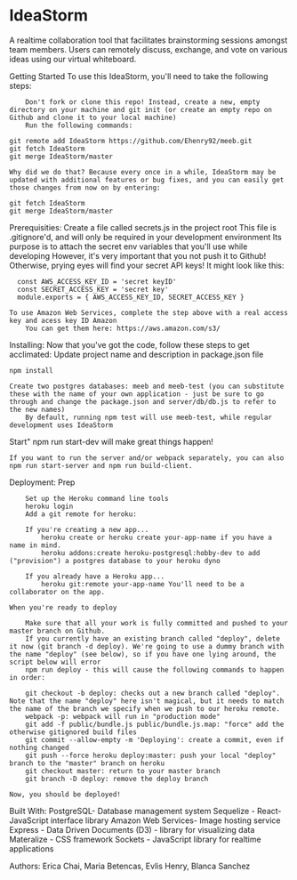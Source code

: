 # IdeaStorm

A realtime collaboration tool that facilitates brainstorming sessions amongst team members.
Users can remotely discuss, exchange, and vote on various ideas using our virtual whiteboard.


Getting Started
    To use this IdeaStorm, you'll need to take the following steps:

        Don't fork or clone this repo! Instead, create a new, empty directory on your machine and git init (or create an empty repo on Github and clone it to your local machine)
        Run the following commands:

    git remote add IdeaStorm https://github.com/Ehenry92/meeb.git
    git fetch IdeaStorm
    git merge IdeaStorm/master

    Why did we do that? Because every once in a while, IdeaStorm may be updated with additional features or bug fixes, and you can easily get those changes from now on by entering:

    git fetch IdeaStorm
    git merge IdeaStorm/master


Prerequisities:
    Create a file called secrets.js in the project root
        This file is .gitignore'd, and will only be required in your development environment
        Its purpose is to attach the secret env variables that you'll use while developing
        However, it's very important that you not push it to Github! Otherwise, prying eyes will find your secret API keys!
        It might look like this:

      const AWS_ACCESS_KEY_ID = 'secret keyID'
      const SECRET_ACCESS_KEY = 'secret key'
      module.exports = { AWS_ACCESS_KEY_ID, SECRET_ACCESS_KEY }

    To use Amazon Web Services, complete the step above with a real access key and acess key ID Amazon
        You can get them here: https://aws.amazon.com/s3/


Installing:
    Now that you've got the code, follow these steps to get acclimated:
    Update project name and description in package.json file

    npm install

    Create two postgres databases: meeb and meeb-test (you can substitute these with the name of your own application - just be sure to go through and change the package.json and server/db/db.js to refer to the new names)
        By default, running npm test will use meeb-test, while regular development uses IdeaStorm


Start"
    npm run start-dev will make great things happen!

    If you want to run the server and/or webpack separately, you can also npm run start-server and npm run build-client.


Deployment:
    Prep

        Set up the Heroku command line tools
        heroku login
        Add a git remote for heroku:

        If you're creating a new app...
            heroku create or heroku create your-app-name if you have a name in mind.
            heroku addons:create heroku-postgresql:hobby-dev to add ("provision") a postgres database to your heroku dyno

        If you already have a Heroku app...
            heroku git:remote your-app-name You'll need to be a collaborator on the app.

    When you're ready to deploy

        Make sure that all your work is fully committed and pushed to your master branch on Github.
        If you currently have an existing branch called "deploy", delete it now (git branch -d deploy). We're going to use a dummy branch with the name "deploy" (see below), so if you have one lying around, the script below will error
        npm run deploy - this will cause the following commands to happen in order:

        git checkout -b deploy: checks out a new branch called "deploy". Note that the name "deploy" here isn't magical, but it needs to match the name of the branch we specify when we push to our heroku remote.
        webpack -p: webpack will run in "production mode"
        git add -f public/bundle.js public/bundle.js.map: "force" add the otherwise gitignored build files
        git commit --allow-empty -m 'Deploying': create a commit, even if nothing changed
        git push --force heroku deploy:master: push your local "deploy" branch to the "master" branch on heroku
        git checkout master: return to your master branch
        git branch -D deploy: remove the deploy branch

    Now, you should be deployed!

Built With:
    PostgreSQL- Database management system
    Sequelize -
    React- JavaScript interface library
    Amazon Web Services- Image hosting service
    Express -
    Data Driven Documents (D3) - library for visualizing data
    Materalize - CSS framework
    Sockets - JavaScript library for realtime applications


Authors:
    Erica Chai, Maria Betencas, Evlis Henry, Blanca Sanchez
